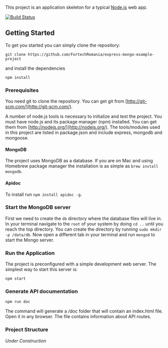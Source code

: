 This project is an application skeleton for a typical [Node.js](https://nodejs.org/) web app.

[![Build Status](https://travis-ci.com/jreed91/nonprofit-server.svg?branch=master)](https://travis-ci.com/jreed91/nonprofit-server.svg?branch=master)

## Getting Started
To get you started you can simply clone the repository:

```
git clone https://github.com/FortechRomania/express-mongo-example-project
```
and install the dependencies
```
npm install
```

### Prerequisites
You need git to clone the repository. You can get git from
[http://git-scm.com/](http://git-scm.com/).

A number of node.js tools is necessary to initialize and test the project. You must have node.js and its package manager (npm) installed. You can get them from  [http://nodejs.org/](http://nodejs.org/). The tools/modules used in this project are listed in package.json and include express, mongodb and mongoose.

#### MongoDB
The project uses MongoDB as a database. If you are on Mac and using Homebrew package manager the installation is as simple as `brew install mongodb`.

#### Apidoc
To install run `npm install apidoc -g`.

### Start the MongoDB server
First we need to create the `db` directory where the database files will live in. In your terminal navigate to the `root` of your system by doing `cd ..` until you reach the top directory. You can create the directory by running `sudo mkdir -p /data/db`. Now open a different tab in your terminal and run `mongod` to start the Mongo server.

### Run the Application

The project is preconfigured with a simple development web server. The simplest way to start this server is:

    npm start

### Generate API documentation

    npm run doc

The command will generate a /doc folder that will contain an index.html file. Open it in any browser. The file contains information about API routes.

### Project Structure

*Under Construction*

